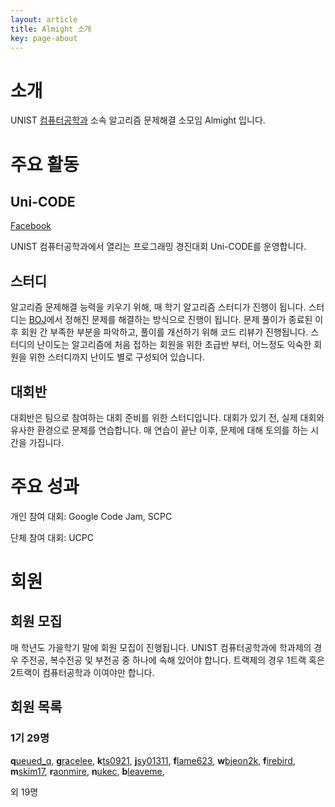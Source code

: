 ```yaml
---
layout: article
title: Almight 소개
key: page-about
---
```


# 소개

UNIST [컴퓨터공학과](https://cse.unist.ac.kr/) 소속 알고리즘 문제해결 소모임 Almight 입니다.

# 주요 활동

## Uni-CODE

[Facebook](https://www.facebook.com/unist.unicode)

UNIST 컴퓨터공학과에서 열리는 프로그래밍 경진대회 Uni-CODE를 운영합니다.

## 스터디

알고리즘 문제해결 능력을 키우기 위해, 매 학기 알고리즘 스터디가 진행이 됩니다.
스터디는 [BOJ](https://acmicpc.net)에서 정해진 문제를 해결하는 방식으로 진행이 됩니다.
문제 풀이가 종료된 이후 회원 간 부족한 부분을 파악하고, 풀이를 개선하기 위해 코드 리뷰가 진행됩니다.
스터디의 난이도는 알고리즘에 처음 접하는 회원을 위한 초급반 부터, 어느정도 익숙한 회원을 위한 스터디까지 난이도 별로 구성되어 있습니다.

## 대회반

대회반은 팀으로 참여하는 대회 준비를 위한 스터디입니다.
대회가 있기 전, 실제 대회와 유사한 환경으로 문제를 연습합니다.
매 연습이 끝난 이후, 문제에 대해 토의를 하는 시간을 가집니다.

# 주요 성과

개인 참여 대회: Google Code Jam, SCPC

단체 참여 대회: UCPC

# 회원

## 회원 모집

매 학년도 가을학기 말에 회원 모집이 진행됩니다.
UNIST 컴퓨터공학과에 학과제의 경우 주전공, 복수전공 및 부전공 중 하나에 속해 있어야 합니다.
트랙제의 경우 1트랙 혹은 2트랙이 컴퓨터공학과 이여야만 합니다.

## 회원 목록

### 1기 29명

**q**[ueued_q](https://www.acmicpc.net/user/queued_q), 
**g**[racelee](https://www.acmicpc.net/user/gracelee), 
**k**[ts0921](https://www.acmicpc.net/user/kts0921), 
**j**[sy01311](https://www.acmicpc.net/user/jsy01311), 
**f**[lame623](https://www.acmicpc.net/user/flame623), 
**w**[bjeon2k](https://www.acmicpc.net/user/wbjeon2k), 
**f**[irebird](https://www.acmicpc.net/user/firebird), 
**m**[skim17](https://www.acmicpc.net/user/mskim17), 
**r**[aonmire](https://www.acmicpc.net/user/raonmire), 
**n**[ukec](https://www.acmicpc.net/user/nukec), 
**b**[leaveme](https://www.acmicpc.net/user/bleaveme), 

외 19명
